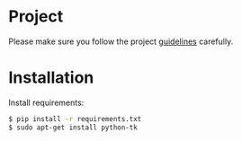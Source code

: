 # Project
Please make sure you follow the project [guidelines](./guidelines.md) carefully.

# Installation

Install requirements:

```bash
$ pip install -r requirements.txt
$ sudo apt-get install python-tk
```
